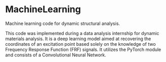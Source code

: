 # MachineLearning
Machine learning code for dynamic structural analysis.

This code was implemented during a data analysis internship for dynamic materials analysis. It is a deep learning model aimed at recovering the coordinates of an excitation point based solely on the knowledge of two Frequency Response Function (FRF) signals. It utilizes the PyTorch module and consists of a Convolutional Neural Network.
